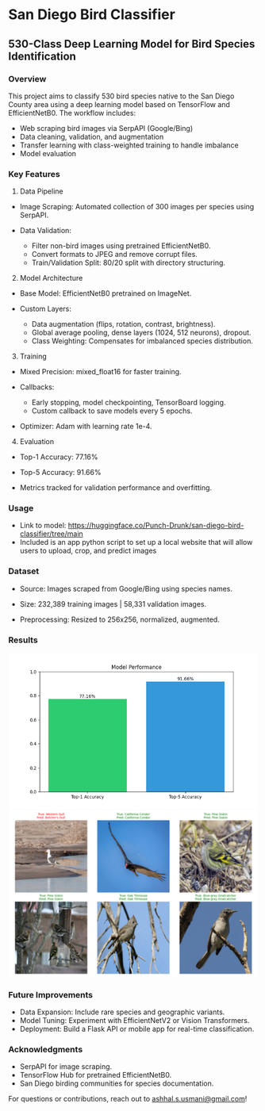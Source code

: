 # San Diego Bird Classifier
## 530-Class Deep Learning Model for Bird Species Identification

### Overview
This project aims to classify 530 bird species native to the San Diego County area using a deep learning model based on TensorFlow and EfficientNetB0. The workflow includes:
- Web scraping bird images via SerpAPI (Google/Bing)
- Data cleaning, validation, and augmentation
- Transfer learning with class-weighted training to handle imbalance
- Model evaluation

### Key Features
1. Data Pipeline
- Image Scraping: Automated collection of 300 images per species using SerpAPI.

- Data Validation:
  - Filter non-bird images using pretrained EfficientNetB0.
  - Convert formats to JPEG and remove corrupt files.
  - Train/Validation Split: 80/20 split with directory structuring.

2. Model Architecture
- Base Model: EfficientNetB0 pretrained on ImageNet.

- Custom Layers:
  - Data augmentation (flips, rotation, contrast, brightness).
  - Global average pooling, dense layers (1024, 512 neurons), dropout.
  - Class Weighting: Compensates for imbalanced species distribution.

3. Training
- Mixed Precision: mixed_float16 for faster training.

- Callbacks:
  - Early stopping, model checkpointing, TensorBoard logging.
  - Custom callback to save models every 5 epochs.

- Optimizer: Adam with learning rate 1e-4.

4. Evaluation
- Top-1 Accuracy: 77.16%

- Top-5 Accuracy: 91.66%

- Metrics tracked for validation performance and overfitting.

### Usage
- Link to model: https://huggingface.co/Punch-Drunk/san-diego-bird-classifier/tree/main
- Included is an app python script to set up a local website that will allow users to upload, crop, and predict images
### Dataset
- Source: Images scraped from Google/Bing using species names.

- Size: 232,389 training images | 58,331 validation images.

- Preprocessing: Resized to 256x256, normalized, augmented.

### Results
![accuracy](model_performance.png)
![sample predictions](sample_predictions.png)

### Future Improvements
- Data Expansion: Include rare species and geographic variants.
- Model Tuning: Experiment with EfficientNetV2 or Vision Transformers.
- Deployment: Build a Flask API or mobile app for real-time classification.

### Acknowledgments
- SerpAPI for image scraping.
- TensorFlow Hub for pretrained EfficientNetB0.
- San Diego birding communities for species documentation.

For questions or contributions, reach out to ashhal.s.usmani@gmail.com!
